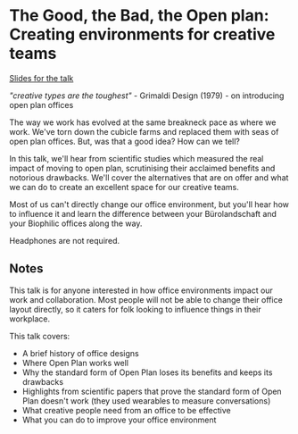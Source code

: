 # The Good, the Bad, the Open plan: Creating environments for creative teams

[Slides for the talk](./slides.pdf)

*"creative types are the toughest"* - Grimaldi Design (1979) - on introducing open plan offices

The way we work has evolved at the same breakneck pace as where we work. We've torn down the cubicle farms and replaced them with seas of open plan offices. But, was that a good idea? How can we tell?

In this talk, we'll hear from scientific studies which measured the real impact of moving to open plan, scrutinising their acclaimed benefits and notorious drawbacks. We'll cover the alternatives that are on offer and what we can do to create an excellent space for our creative teams. 

Most of us can't directly change our office environment, but you'll hear how to influence it and learn the difference between your Bürolandschaft and your Biophilic offices along the way.

Headphones are not required.

## Notes

This talk is for anyone interested in how office environments impact our work and collaboration. Most people will not be able to change their office layout directly, so it caters for folk looking to influence things in their workplace.

This talk covers:

* A brief history of office designs
* Where Open Plan works well
* Why the standard form of Open Plan loses its benefits and keeps its drawbacks
* Highlights from scientific papers that prove the standard form of Open Plan doesn't work (they used wearables to measure conversations)
* What creative people need from an office to be effective
* What you can do to improve your office environment

